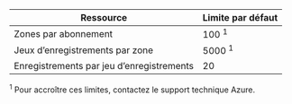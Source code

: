 
| Ressource | Limite par défaut 
--- | ---
| Zones par abonnement | 100 <sup>1</sup>
| Jeux d’enregistrements par zone| 5000 <sup>1</sup>
| Enregistrements par jeu d’enregistrements| 20

<sup>1</sup> Pour accroître ces limites, contactez le support technique Azure.

<!---HONumber=AcomDC_0413_2016-->